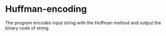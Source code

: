 # Huffman-encoding
The program encodes input string with the Huffman method and output the binary code of string.

